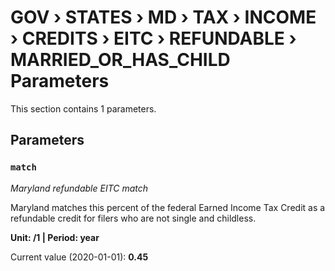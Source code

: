 # GOV › STATES › MD › TAX › INCOME › CREDITS › EITC › REFUNDABLE › MARRIED_OR_HAS_CHILD Parameters

This section contains 1 parameters.

## Parameters

### `match`
*Maryland refundable EITC match*

Maryland matches this percent of the federal Earned Income Tax Credit as a refundable credit for filers who are not single and childless.

**Unit: /1 | Period: year**

Current value (2020-01-01): **0.45**

